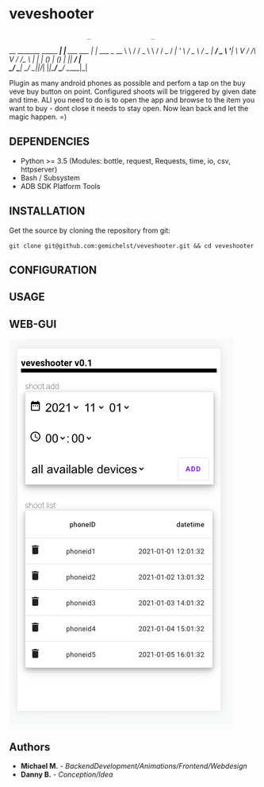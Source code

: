 # veveshooter
                          _                 _            
__   _______   _____  ___| |__   ___   ___ | |_ ___ _ __ 
\ \ / / _ \ \ / / _ \/ __| '_ \ / _ \ / _ \| __/ _ \ '__|
 \ V /  __/\ V /  __/\__ \ | | | (_) | (_) | ||  __/ |   
  \_/ \___| \_/ \___||___/_| |_|\___/ \___/ \__\___|_|


Plugin as many android phones as possible and perfom a tap on the buy veve buy button on point.
Configured shoots will be triggered by given date and time.
ALl you need to do is to open the app and browse to the item you want to buy - dont close it needs to stay open.
Now lean back and let the magic happen. =)

<!-- ![alt text](www/assets/images/logo/midinethub/midinethub_logo_www-blue-white-border@0.25x.png "midiNetHUB Logo") -->

## DEPENDENCIES
+ Python >= 3.5 (Modules: bottle, request, Requests, time, io, csv, httpserver)
+ Bash / Subsystem
+ ADB SDK Platform Tools

## INSTALLATION
Get the source by cloning the repository from git:
```
git clone git@github.com:gemichelst/veveshooter.git && cd veveshooter
```

## CONFIGURATION


## USAGE

## WEB-GUI
![alt text](screenshot.png "veveshooter screenshot")




## Authors

* **Michael M.** - *BackendDevelopment/Animations/Frontend/Webdesign*
* **Danny B.** - *Conception/Idea*
